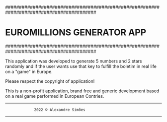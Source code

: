 #########################################################################################
#				 EUROMILLIONS GENERATOR APP				#
#########################################################################################

This application was developed to generate 5 numbers and 2 stars randomly and if the user wants use that key to fulfill the boletim in real life on a "game" in Europe.

Please respect the copyright of application!

This is a non-profit application, brand free and generic development based on a real game performed in European Contries.

_________________________________________________________________________________________
				 2022 © Alexandre Simões
_________________________________________________________________________________________